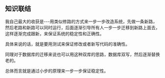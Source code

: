 ## 知识联结
我自己最大的收获是---用类似修路的方式来一步一步改造系统，先做一条新路，然后老路和新路可以同时运行，后面逐渐引导所有人一步一步迁移到新路上面去，这样逐渐完成跟新，来保证系统的稳定性和正确性。

具体来说的话，就是要用测试来保证修改或者新写代码的准确性。

同理对于数据库的迁移来说也可以用这种双库的思路，数据库双写，然后逐渐替换老的。

总体而言就是通过小步的原理来一步一步保证稳定性。